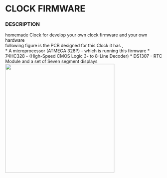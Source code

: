 # CLOCK FIRMWARE

### DESCRIPTION
homemade Clock for develop your own clock firmware and your own hardware <br>
following figure is the PCB designed for this Clock
it has ,<br>
	* A microprocessor (ATMEGA 328P) - which is running this firmware
	* 74HC328 - (High-Speed CMOS Logic 3- to 8-Line Decoder)
	* DS1307 - RTC Module
	and a set of Seven segment displays
<img src = "pcb.png" height = "350" >
